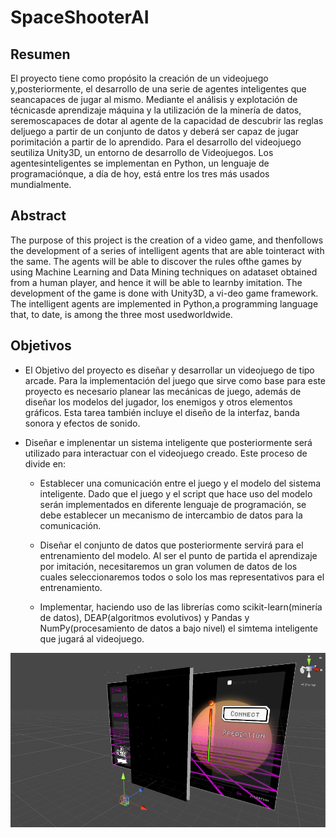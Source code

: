 # SpaceShooterAI

## Resumen
El proyecto tiene como propósito la creación de un videojuego y,posteriormente, el desarrollo de una serie de agentes inteligentes que seancapaces de jugar al mismo. Mediante el análisis y explotación de técnicasde aprendizaje máquina y la utilización de la minería de datos, seremoscapaces de dotar al agente de la capacidad de descubrir las reglas deljuego a partir de un conjunto de datos y deberá ser capaz de jugar porimitación a partir de lo aprendido. Para el desarrollo del videojuego seutiliza Unity3D, un entorno de desarrollo de Videojuegos. Los agentesinteligentes se implementan en Python, un lenguaje de programaciónque, a día de hoy, está entre los tres más usados mundialmente.

## Abstract
The purpose of this project is the creation of a video game, and thenfollows the development of a series of intelligent agents that are able tointeract with the same. The agents will be able to discover the rules ofthe games by using Machine Learning and Data Mining techniques on adataset obtained from a human player, and hence it will be able to learnby imitation. The development of the game is done with Unity3D, a vi-deo game framework. The intelligent agents are implemented in Python,a programming language that, to date, is among the three most usedworldwide.


## Objetivos
* El Objetivo del proyecto es diseñar y desarrollar un videojuego de tipo arcade. Para la implementación del juego que sirve como base para este proyecto es necesario planear las mecánicas de juego, además de diseñar los modelos del jugador, los enemigos y otros elementos gráficos. Esta tarea también incluye el diseño de la interfaz, banda sonora y efectos de sonido. 
    
* Diseñar e implenentar un sistema inteligente que posteriormente será utilizado para interactuar con el videojuego creado. Este proceso de divide en:  
   
    * Establecer una comunicación entre el juego y el modelo del sistema inteligente. Dado que el juego y el script que hace uso del modelo serán implementados en diferente lenguaje de programación, se debe establecer un mecanismo de intercambio de datos para la comunicación.  
       
    * Diseñar el conjunto de datos que posteriormente servirá para el entrenamiento del modelo. Al ser el punto de partida el aprendizaje por imitación, necesitaremos un gran volumen de datos de los cuales seleccionaremos todos o solo los mas representativos para el entrenamiento.  
       
    * Implementar, haciendo uso de las librerías como scikit-learn(minería de datos), DEAP(algoritmos evolutivos) y Pandas y NumPy(procesamiento de datos a bajo nivel) el simtema inteligente que jugará al videojuego.



![alt text](https://github.com/PabloAlejos/Machine-Learning-GameDev/blob/master/Docs/img/UnityIfaz.PNG)
